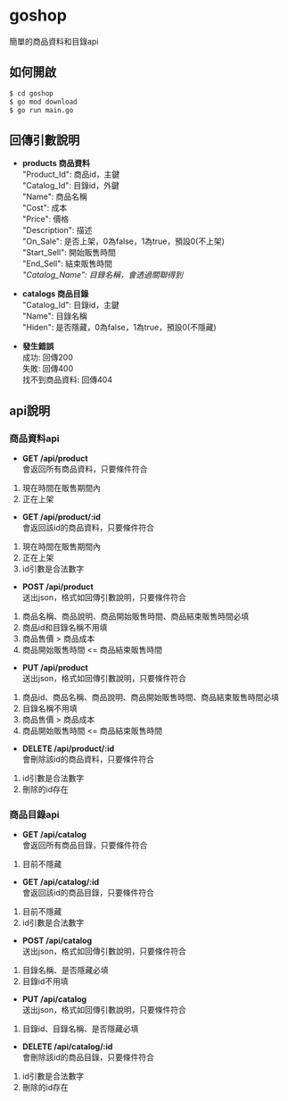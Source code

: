 # goshop
簡單的商品資料和目錄api

## 如何開啟
```bash
$ cd goshop
$ go mod download
$ go run main.go
```

## 回傳引數說明
* **products 商品資料**  
"Product_Id": 商品id，主鍵  
"Catalog_Id": 目錄id，外鍵  
"Name": 商品名稱  
"Cost": 成本  
"Price": 價格  
"Description": 描述  
"On_Sale": 是否上架，0為false，1為true，預設0(不上架)  
"Start_Sell": 開始販售時間  
"End_Sell": 結束販售時間  
*"Catalog_Name": 目錄名稱，會透過關聯得到*  

* **catalogs 商品目錄**  
"Catalog_Id": 目錄id，主鍵  
"Name": 目錄名稱  
"Hiden": 是否隱藏，0為false，1為true，預設0(不隱藏)  

* **發生錯誤**  
成功: 回傳200  
失敗: 回傳400  
找不到商品資料: 回傳404  

## api說明
### 商品資料api  
* **GET /api/product**  
會返回所有商品資料，只要條件符合
1. 現在時間在販售期間內
2. 正在上架  

* **GET /api/product/:id**  
會返回該id的商品資料，只要條件符合
1. 現在時間在販售期間內
2. 正在上架  
3. id引數是合法數字  

* **POST /api/product**  
送出json，格式如回傳引數說明，只要條件符合  
1. 商品名稱、商品說明、商品開始販售時間、商品結束販售時間必填  
2. 商品id和目錄名稱不用填  
3. 商品售價 > 商品成本  
4. 商品開始販售時間 <= 商品結束販售時間  

* **PUT /api/product**  
送出json，格式如回傳引數說明，只要條件符合  
1. 商品id、商品名稱、商品說明、商品開始販售時間、商品結束販售時間必填  
2. 目錄名稱不用填  
3. 商品售價 > 商品成本  
4. 商品開始販售時間 <= 商品結束販售時間  

* **DELETE /api/product/:id**  
會刪除該id的商品資料，只要條件符合  
1. id引數是合法數字  
2. 刪除的id存在  

### 商品目錄api  
* **GET /api/catalog**  
會返回所有商品目錄，只要條件符合
1. 目前不隱藏  

* **GET /api/catalog/:id**  
會返回該id的商品目錄，只要條件符合
1. 目前不隱藏  
2. id引數是合法數字     

* **POST /api/catalog**  
送出json，格式如回傳引數說明，只要條件符合  
1. ⽬錄名稱、是否隱藏必填  
2. 目錄id不用填  

* **PUT /api/catalog**  
送出json，格式如回傳引數說明，只要條件符合  
1. 目錄id、⽬錄名稱、是否隱藏必填  

* **DELETE /api/catalog/:id**  
會刪除該id的商品目錄，只要條件符合  
1. id引數是合法數字  
2. 刪除的id存在  
